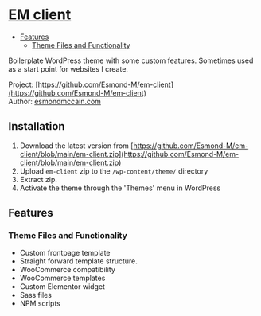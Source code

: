 # [EM client](https://github.com/Esmond-M/em-client)

* [Features](#features)
    + [Theme Files and Functionality](#theme-files-and-functionality)

Boilerplate WordPress theme with some custom features. Sometimes used as a start point for websites I create. 

Project: [https://github.com/Esmond-M/em-client](https://github.com/Esmond-M/em-client)<br>
Author: [esmondmccain.com](https://esmondmccain.com/)

## Installation

1. Download the latest version from [https://github.com/Esmond-M/em-client/blob/main/em-client.zip](https://github.com/Esmond-M/em-client/blob/main/em-client.zip)
2. Upload `em-client` zip to the `/wp-content/theme/` directory
3. Extract zip.
4. Activate the theme through the 'Themes' menu in WordPress


## Features

### Theme Files and Functionality
* Custom frontpage template
* Straight forward template structure. 
* WooCommerce compatibility
* WooCommerce templates
* Custom Elementor widget
* Sass files
* NPM scripts